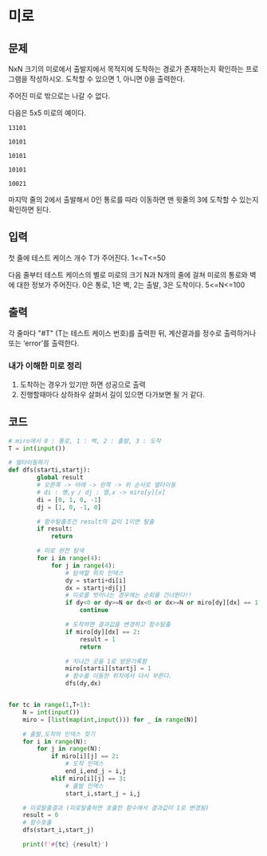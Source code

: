 # 미로

## 문제

NxN 크기의 미로에서 출발지에서 목적지에 도착하는 경로가 존재하는지 확인하는 프로그램을 작성하시오. 도착할 수 있으면 1, 아니면 0을 출력한다.

주어진 미로 밖으로는 나갈 수 없다.

다음은 5x5 미로의 예이다.

```text
13101

10101

10101

10101

10021
```

마지막 줄의 2에서 출발해서 0인 통로를 따라 이동하면 맨 윗줄의 3에 도착할 수 있는지 확인하면 된다.

## 입력

첫 줄에 테스트 케이스 개수 T가 주어진다. 1<=T<=50

다음 줄부터 테스트 케이스의 별로 미로의 크기 N과 N개의 줄에 걸쳐 미로의 통로와 벽에 대한 정보가 주어진다. 0은 통로, 1은 벽, 2는 출발, 3은 도착이다. 5<=N<=100

## 출력

각 줄마다 "#T" (T는 테스트 케이스 번호)를 출력한 뒤, 계산결과를 정수로 출력하거나 또는 ‘error’를 출력한다.

### 내가 이해한 미로 정리

1. 도착하는 경우가 있기만 하면 성공으로 출력
2. 진행할때마다 상하좌우 살펴서 길이 있으면 다가보면 될 거 같다.

## 코드

```python
# miro에서 0 : 통로, 1 : 벽, 2 : 출발, 3 : 도착
T = int(input())

# 델타이동하기
def dfs(starti,startj):
        global result
        # 오른쪽 -> 아래 -> 왼쪽 -> 위 순서로 델타이동
        # di : 행,y / dj : 열,x -> miro[y][x]
        di = [0, 1, 0, -1]
        dj = [1, 0, -1, 0]

        # 함수탈출조건 result의 값이 1이면 탈출
        if result:
            return

        # 미로 완전 탐색
        for i in range(4):
            for j in range(4):
                # 탐색할 위치 인덱스
                dy = starti+di[i]
                dx = startj+dj[j]
                # 미로를 벗어나는 경우에는 순회를 건너뛴다!!
                if dy<0 or dy>=N or dx<0 or dx>=N or miro[dy][dx] == 1:
                    continue

                # 도착하면 결과값을 변경하고 함수탈출
                if miro[dy][dx] == 2:
                    result = 1
                    return

                # 지나간 곳을 1로 방문기록함
                miro[starti][startj] = 1
                # 함수를 이동한 위치에서 다시 부른다.
                dfs(dy,dx)


for tc in range(1,T+1):
    N = int(input())
    miro = [list(map(int,input())) for _ in range(N)]

    # 출발,도착의 인덱스 찾기
    for i in range(N):
        for j in range(N):
            if miro[i][j] == 2:
                # 도착 인덱스
                end_i,end_j = i,j
            elif miro[i][j] == 3:
                # 출발 인덱스
                start_i,start_j = i,j

    # 미로탈출결과 (미로탈출하면 호출한 함수에서 결과값이 1로 변경됨)
    result = 0
    # 함수호출
    dfs(start_i,start_j)

    print(f'#{tc} {result}')

```

